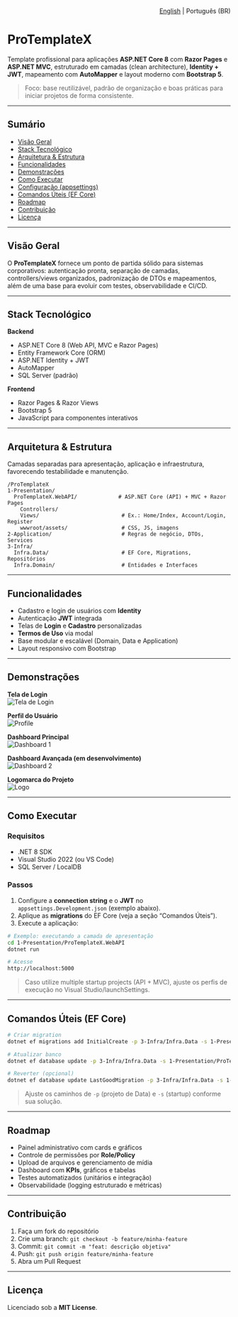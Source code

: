 <p align="right"><a href="README.md">English</a> | Português (BR)</p>

# ProTemplateX

Template profissional para aplicações **ASP.NET Core 8** com **Razor Pages** e **ASP.NET MVC**, estruturado em camadas (clean architecture), **Identity + JWT**, mapeamento com **AutoMapper** e layout moderno com **Bootstrap 5**.

> Foco: base reutilizável, padrão de organização e boas práticas para iniciar projetos de forma consistente.

---

## Sumário
- [Visão Geral](#visão-geral)
- [Stack Tecnológico](#stack-tecnológico)
- [Arquitetura & Estrutura](#arquitetura--estrutura)
- [Funcionalidades](#funcionalidades)
- [Demonstrações](#demonstrações)
- [Como Executar](#como-executar)
- [Configuração (appsettings)](#configuração-appsettings)
- [Comandos Úteis (EF Core)](#comandos-úteis-ef-core)
- [Roadmap](#roadmap)
- [Contribuição](#contribuição)
- [Licença](#licença)

---

## Visão Geral
O **ProTemplateX** fornece um ponto de partida sólido para sistemas corporativos: autenticação pronta, separação de camadas, controllers/views organizados, padronização de DTOs e mapeamentos, além de uma base para evoluir com testes, observabilidade e CI/CD.

---

## Stack Tecnológico

**Backend**
- ASP.NET Core 8 (Web API, MVC e Razor Pages)  
- Entity Framework Core (ORM)  
- ASP.NET Identity + JWT  
- AutoMapper  
- SQL Server (padrão)

**Frontend**
- Razor Pages & Razor Views  
- Bootstrap 5  
- JavaScript para componentes interativos

---

## Arquitetura & Estrutura

Camadas separadas para apresentação, aplicação e infraestrutura, favorecendo testabilidade e manutenção.

```
/ProTemplateX
1-Presentation/
  ProTemplateX.WebAPI/             # ASP.NET Core (API) + MVC + Razor Pages
    Controllers/
    Views/                          # Ex.: Home/Index, Account/Login, Register
    wwwroot/assets/                 # CSS, JS, imagens
2-Application/                      # Regras de negócio, DTOs, Services
3-Infra/
  Infra.Data/                       # EF Core, Migrations, Repositórios
  Infra.Domain/                     # Entidades e Interfaces
```

---

## Funcionalidades
- Cadastro e login de usuários com **Identity**
- Autenticação **JWT** integrada
- Telas de **Login** e **Cadastro** personalizadas
- **Termos de Uso** via modal
- Base modular e escalável (Domain, Data e Application)
- Layout responsivo com Bootstrap

---

## Demonstrações

**Tela de Login**  
![Tela de Login](https://raw.githubusercontent.com/KauanCerqueira/ProTemplateX/master/ProTemplateX.MVC/wwwroot/assets/img/prints/login.png)

**Perfil do Usuário**  
![Profile](https://raw.githubusercontent.com/KauanCerqueira/ProTemplateX/master/ProTemplateX.MVC/wwwroot/assets/img/prints/profile.png)

**Dashboard Principal**  
![Dashboard 1](https://raw.githubusercontent.com/KauanCerqueira/ProTemplateX/master/ProTemplateX.MVC/wwwroot/assets/img/prints/dashboard1.png)

**Dashboard Avançada (em desenvolvimento)**  
![Dashboard 2](https://raw.githubusercontent.com/KauanCerqueira/ProTemplateX/master/ProTemplateX.MVC/wwwroot/assets/img/prints/dashboard2.png)

**Logomarca do Projeto**  
![Logo](https://raw.githubusercontent.com/KauanCerqueira/ProTemplateX/master/ProTemplateX.MVC/wwwroot/assets/img/prints/Logo.png)

---

## Como Executar

### Requisitos
- .NET 8 SDK  
- Visual Studio 2022 (ou VS Code)  
- SQL Server / LocalDB

### Passos
1. Configure a **connection string** e o **JWT** no `appsettings.Development.json` (exemplo abaixo).  
2. Aplique as **migrations** do EF Core (veja a seção “Comandos Úteis”).  
3. Execute a aplicação:

```bash
# Exemplo: executando a camada de apresentação
cd 1-Presentation/ProTemplateX.WebAPI
dotnet run

# Acesse
http://localhost:5000
```

> Caso utilize multiple startup projects (API + MVC), ajuste os perfis de execução no Visual Studio/launchSettings.

---

## Comandos Úteis (EF Core)

```bash
# Criar migration
dotnet ef migrations add InitialCreate -p 3-Infra/Infra.Data -s 1-Presentation/ProTemplateX.WebAPI

# Atualizar banco
dotnet ef database update -p 3-Infra/Infra.Data -s 1-Presentation/ProTemplateX.WebAPI

# Reverter (opcional)
dotnet ef database update LastGoodMigration -p 3-Infra/Infra.Data -s 1-Presentation/ProTemplateX.WebAPI
```

> Ajuste os caminhos de `-p` (projeto de Data) e `-s` (startup) conforme sua solução.

---

## Roadmap
- Painel administrativo com cards e gráficos  
- Controle de permissões por **Role/Policy**  
- Upload de arquivos e gerenciamento de mídia  
- Dashboard com **KPIs**, gráficos e tabelas  
- Testes automatizados (unitários e integração)  
- Observabilidade (logging estruturado e métricas)

---

## Contribuição
1. Faça um fork do repositório  
2. Crie uma branch: `git checkout -b feature/minha-feature`  
3. Commit: `git commit -m "feat: descrição objetiva"`  
4. Push: `git push origin feature/minha-feature`  
5. Abra um Pull Request

---

## Licença
Licenciado sob a **MIT License**.
